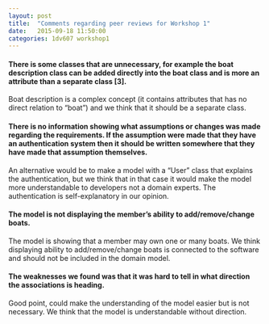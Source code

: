 ```yaml
---
layout: post
title:  "Comments regarding peer reviews for Workshop 1"
date:   2015-09-18 11:50:00
categories: 1dv607 workshop1
---
```


#### There is some classes that are unnecessary, for example the boat description class can be added directly into the boat class and is more an attribute than a separate class [3].
Boat description is a complex concept (it contains attributes that has no direct relation to “boat”) and we think that it should be a separate class.

#### There is no information showing what assumptions or changes was made regarding the requirements. If the assumption were made that they have an authentication system then it should be written somewhere that they have made that assumption themselves.
An alternative would be to make a model with a “User” class that explains the authentication, but we think that in that case it would make the model more understandable to developers not a domain experts. The authentication is self-explanatory in our opinion.

#### The model is not displaying the member’s ability to add/remove/change boats.
The model is showing that a member may own one or many boats. We think displaying ability to add/remove/change boats is connected to the software and should not be included in the domain model.

#### The weaknesses we found was that it was hard to tell in what direction the associations is heading.				
Good point, could make the understanding of the model easier but is not necessary. We think that the model is understandable without direction.

